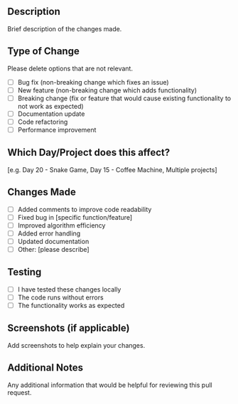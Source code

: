 ## Description
Brief description of the changes made.

## Type of Change
Please delete options that are not relevant.

- [ ] Bug fix (non-breaking change which fixes an issue)
- [ ] New feature (non-breaking change which adds functionality)
- [ ] Breaking change (fix or feature that would cause existing functionality to not work as expected)
- [ ] Documentation update
- [ ] Code refactoring
- [ ] Performance improvement

## Which Day/Project does this affect?
[e.g. Day 20 - Snake Game, Day 15 - Coffee Machine, Multiple projects]

## Changes Made
- [ ] Added comments to improve code readability
- [ ] Fixed bug in [specific function/feature]
- [ ] Improved algorithm efficiency
- [ ] Added error handling
- [ ] Updated documentation
- [ ] Other: [please describe]

## Testing
- [ ] I have tested these changes locally
- [ ] The code runs without errors
- [ ] The functionality works as expected

## Screenshots (if applicable)
Add screenshots to help explain your changes.

## Additional Notes
Any additional information that would be helpful for reviewing this pull request.
